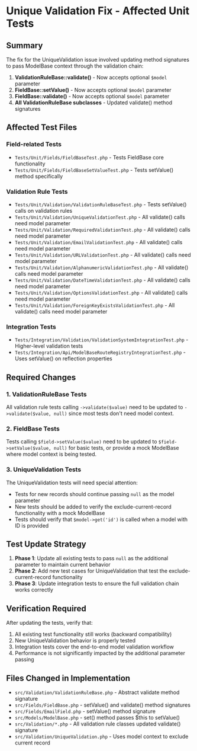 # Unique Validation Fix - Affected Unit Tests

## Summary

The fix for the UniqueValidation issue involved updating method signatures to pass ModelBase context through the validation chain:

1. **ValidationRuleBase::validate()** - Now accepts optional `$model` parameter
2. **FieldBase::setValue()** - Now accepts optional `$model` parameter 
3. **FieldBase::validate()** - Now accepts optional `$model` parameter
4. **All ValidationRuleBase subclasses** - Updated validate() method signatures

## Affected Test Files

### Field-related Tests
- `Tests/Unit/Fields/FieldBaseTest.php` - Tests FieldBase core functionality
- `Tests/Unit/Fields/FieldBaseSetValueTest.php` - Tests setValue() method specifically

### Validation Rule Tests
- `Tests/Unit/Validation/ValidationRuleBaseTest.php` - Tests setValue() calls on validation rules
- `Tests/Unit/Validation/UniqueValidationTest.php` - All validate() calls need model parameter
- `Tests/Unit/Validation/RequiredValidationTest.php` - All validate() calls need model parameter
- `Tests/Unit/Validation/EmailValidationTest.php` - All validate() calls need model parameter
- `Tests/Unit/Validation/URLValidationTest.php` - All validate() calls need model parameter
- `Tests/Unit/Validation/AlphanumericValidationTest.php` - All validate() calls need model parameter
- `Tests/Unit/Validation/DateTimeValidationTest.php` - All validate() calls need model parameter
- `Tests/Unit/Validation/OptionsValidationTest.php` - All validate() calls need model parameter
- `Tests/Unit/Validation/ForeignKeyExistsValidationTest.php` - All validate() calls need model parameter

### Integration Tests
- `Tests/Integration/Validation/ValidationSystemIntegrationTest.php` - Higher-level validation tests
- `Tests/Integration/Api/ModelBaseRouteRegistryIntegrationTest.php` - Uses setValue() on reflection properties

## Required Changes

### 1. ValidationRuleBase Tests
All validation rule tests calling `->validate($value)` need to be updated to `->validate($value, null)` since most tests don't need model context.

### 2. FieldBase Tests
Tests calling `$field->setValue($value)` need to be updated to `$field->setValue($value, null)` for basic tests, or provide a mock ModelBase where model context is being tested.

### 3. UniqueValidation Tests
The UniqueValidation tests will need special attention:
- Tests for new records should continue passing `null` as the model parameter
- New tests should be added to verify the exclude-current-record functionality with a mock ModelBase
- Tests should verify that `$model->get('id')` is called when a model with ID is provided

## Test Update Strategy

1. **Phase 1**: Update all existing tests to pass `null` as the additional parameter to maintain current behavior
2. **Phase 2**: Add new test cases for UniqueValidation that test the exclude-current-record functionality
3. **Phase 3**: Update integration tests to ensure the full validation chain works correctly

## Verification Required

After updating the tests, verify that:
1. All existing test functionality still works (backward compatibility)
2. New UniqueValidation behavior is properly tested
3. Integration tests cover the end-to-end model validation workflow
4. Performance is not significantly impacted by the additional parameter passing

## Files Changed in Implementation

- `src/Validation/ValidationRuleBase.php` - Abstract validate method signature
- `src/Fields/FieldBase.php` - setValue() and validate() method signatures
- `src/Fields/EmailField.php` - setValue() method signature  
- `src/Models/ModelBase.php` - set() method passes $this to setValue()
- `src/Validation/*.php` - All validation rule classes updated validate() signature
- `src/Validation/UniqueValidation.php` - Uses model context to exclude current record
